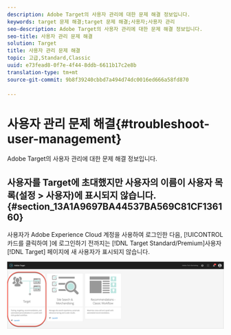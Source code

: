```yaml
---
description: Adobe Target의 사용자 관리에 대한 문제 해결 정보입니다.
keywords: target 문제 해결;target 문제 해결;사용자;사용자 관리
seo-description: Adobe Target의 사용자 관리에 대한 문제 해결 정보입니다.
seo-title: 사용자 관리 문제 해결
solution: Target
title: 사용자 관리 문제 해결
topic: 고급,Standard,Classic
uuid: e73fead8-0f7e-4f44-8ddb-6611b17c2e8b
translation-type: tm+mt
source-git-commit: 9b8f39240cbbd7a494d74dc0016ed666a58fd870

---
```



# 사용자 관리 문제 해결{#troubleshoot-user-management}

Adobe Target의 사용자 관리에 대한 문제 해결 정보입니다.

## 사용자를 Target에 초대했지만 사용자의 이름이 사용자 목록(설정 &gt; 사용자)에 표시되지 않습니다.{#section_13A1A9697BA44537BA569C81CF136160}

사용자가 Adobe Experience Cloud 계정을 사용하여 로그인한 다음, [!UICONTROL  카드를 클릭하여 ]에 로그인하기 전까지는 [!DNL Target Standard/Premium]사용자[!DNL Target] 페이지에 새 사용자가 표시되지 않습니다.

![대상 카드](/help/administrating-target/assets/target_card_new.png)